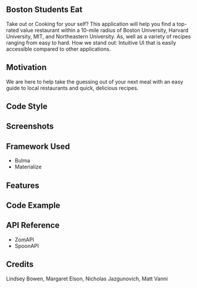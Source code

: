 ## Boston Students Eat ##
Take out or Cooking for your self? This application will help you find a top-rated value restaurant within a 10-mile radius of Boston University, Harvard University, MIT, and Northeastern University. As, well as a variety of recipes ranging from easy to hard.
How we stand out: Intuitive UI that is easily accessible compared to other applications.

## Motivation ##
We are here to help take the guessing out of your next meal with an easy guide to local restaurants and quick, delicious recipes. 

## Code Style ##


## Screenshots ##


## Framework Used ##
* Bulma 
* Materialize

## Features ##


## Code Example ##


## API Reference ##
* ZomAPI
* SpoonAPI

## Credits ##
Lindsey Bowen, Margaret Elson, Nicholas Jazgunovich, Matt Vanni 





